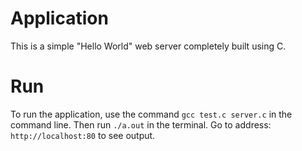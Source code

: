 # Application

This is a simple "Hello World" web server completely built using C.

# Run

To run the application, use the command `gcc test.c server.c` in the command line.
Then run `./a.out` in the terminal.
Go to address: `http://localhost:80` to see output.
